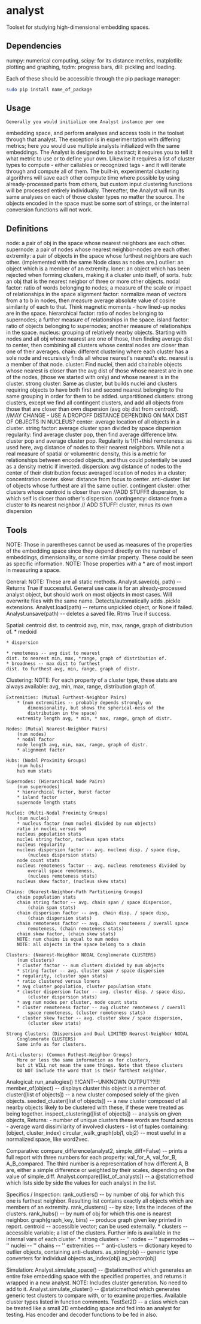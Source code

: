# analyst
Toolset for studying high-dimensional embedding spaces.

## Dependencies

numpy: numerical computing,
scipy: for its distance metrics,
matplotlib: plotting and graphing,
tqdm: progress bars,
dill: pickling and loading.

Each of these should be accessible through the pip package manager:
```bash
sudo pip install name_of_package
```

## Usage

    Generally you would initialize one Analyst instance per one
embedding space, and perform analyses and access tools in the toolset
through that analyst. The exception is in experimentation with
differing metrics; here you would use multiple analysts initialized
with the same embeddings.
    The Analyst is designed to be abstract; it requires you to tell it
what metric to use or to define your own. Likewise it requires a list of
cluster types to compute - either callables or recognized tags - and
it will iterate through and compute all of them. The built-in,
experimental clustering algorithms will save each other compute time
where possible by using already-processed parts from others, but custom
input clustering functions will be processed entirely individually.
Thereafter, the Analyst will run its same analyses on each of those
cluster types no matter the source.
    The objects encoded in the space must be some sort of strings, or
the internal conversion functions will not work.

## Definitions

node: a pair of obj in the space whose nearest neighbors are each other.
supernode: a pair of nodes whose nearest neighbor-nodes are each other.
extremity: a pair of objects in the space whose furthest neighbors are
    each other. (implemented with the same Node class as nodes are.)
outlier: an object which is a member of an extremity.
loner: an object which has been rejected when forming clusters,
    making it a cluster unto itself, of sorts.
hub: an obj that is the nearest neigbor of three or more other objects.
nodal factor: ratio of words belonging to nodes;
    a measure of the scale or impact of relationships in the space
alignment factor: normalize mean of vectors from a to b in nodes, then
    measure average absolute value of cosine similarity of each to that.
    Think magnetic moments - how lined-up nodes are in the space.
hierarchical factor: ratio of nodes belonging to supernodes;
    a further measure of relationships in the space.
island factor: ratio of objects belonging to supernodes;
    another measure of relationships in the space.
nucleus: grouping of relatively nearby objects. Starting with nodes and
    all obj whose nearest are one of those, then finding average dist
    to center, then combining all clusters whose central nodes are
    closer than one of their averages.
chain: different clustering where each cluster has a sole node and
    recursively finds all whose nearest's nearest's etc. nearest is a
    member of that node.
cluster: Find nuclei, then add chainable objects whose nearest is closer
    than the avg dist of those whose nearest are in one of the nodes,
    (those we started with only) and whose nearest is in the cluster.
strong cluster: Same as cluster, but builds nuclei and clusters
    requiring objects to have both first and second nearest belonging to
    the same grouping in order for them to be added.
unpartitioned clusters: strong clusters, except we find all contingent
    clusters, and add all objects from those that are closer than own
    dispersion (avg obj dist from centroid). //MAY CHANGE - USE A DROPOFF DISTANCE DEPENDING ON MAX DIST OF OBJECTS IN NUCLEUS?
center: average location of all objects in a cluster.
string factor: average cluster span divided by space dispersion
regularity: find average cluster pop, then find average difference btw.
    cluster pop and average cluster pop. Regularity is 1/(1+this)
remoteness: as used here, avg distance of nodes to their nearest
    neighbors. While not a real measure of spatial or volumentric
    density, this is a metric for relationships between encoded objects,
    and thus could potentially be used as a density metric if inverted.
dispersion: avg distance of nodes to the center of their distribution
focus: averaged location of nodes in a cluster; concentration center.
skew: distance from focus to center.
anti-cluster: list of objects whose furthest are all the same outlier.
contingent cluster: other clusters whose centroid is closer than own //ADD STUFF!!
    dispersion, to which self is closer than other's dispersion.
contingency: distance from a cluster to its nearest neighbor // ADD STUFF!
    cluster, minus its own dispersion

## Tools

NOTE: Those in parentheses cannot be used as measures of the properties
    of the embedding space since they depend directly on the number of
    embeddings, dimensionality, or some similar property.
    These could be seen as specific information.
NOTE: Those properties with a * are of most import in measuring a space.

General:
    NOTE: These are all static methods.
    Analyst.save(obj, path) -- Returns True if successful.
        General use case is for an already-processed analyst object,
        but should work on most objects in most cases.
        Will overwrite files with the same name.
        Detects/automatically adds .pickle extensions.
    Analyst.load(path) -- returns unpickled object, or None if failed.
    Analyst.unsave(path) -- deletes a saved file. Rtrns True if success.

Spatial:
    centroid
    dist. to centroid avg, min, max, range, graph of distribution of.
    * medoid

    * dispersion

    * remoteness -- avg dist to nearest
    dist. to nearest min, max, *range, graph of distribution of.
    * broadness -- max dist to furthest
    dist. to furthest avg, min, range, graph of distr.

Clustering:
    NOTE: For each property of a cluster type, these stats are always
        available: avg, min, max, range, distribution graph of.

    Extremities: (Mutual Furthest-Neighbor Pairs)
        * (num extremities -- probably depends strongly on
            dimensionality, but shows the spherical-ness of the
            distribution in the space)
        extremity length avg, * min, * max, range, graph of distr.

    Nodes: (Mutual Nearest-Neighbor Pairs)
        (num nodes)
        * nodal factor
        node length avg, min, max, range, graph of distr.
        * alignment factor

    Hubs: (Nodal Proximity Groups)
        (num hubs)
        hub num stats

    Supernodes: (Hierarchical Node Pairs)
        (num supernodes)
        * hierarchical factor, burst factor
        * island factor
        supernode length stats

    Nuclei: (Multi-Nodal Proximity Groups)
        (num nuclei)
        * nucleus factor (num nuclei divided by num objects)
        ratio in nuclei versus not
        nucleus population stats
        nuclei string factor, nucleus span stats
        nucleus regularity
        nucleus dispersion factor -- avg. nucleus disp. / space disp,
            (nucleus dispersion stats)
        node count stats
        nucleus remoteness factor -- avg. nucleus remoteness divided by
            overall space remoteness,
            (nucleus remoteness stats)
        nucleus skew factor, (nucleus skew stats)

    Chains: (Nearest-Neighbor-Path Partitioning Groups)
        chain population stats
        chain string factor -- avg. chain span / space dispersion,
            (chain span stats)
        chain dispersion factor -- avg. chain disp. / space disp,
            (chain dispersion stats)
        chain remoteness factor -- avg. chain remoteness / overall space
            remoteness, (chain remoteness stats)
        chain skew factor, (chain skew stats)
        NOTE: num chains is equal to num nodes
        NOTE: all objects in the space belong to a chain

    Clusters: (Nearest-Neighbor NODAL Conglomerate CLUSTERS)
        (num clusters)
        * cluster factor -- num clusters divided by num objects
        * string factor -- avg. cluster span / space dispersion
        * regularity, (cluster span stats)
        * ratio clustered versus loners
        * avg cluster population, cluster population stats
        * cluster dispersion factor -- avg. cluster disp. / space disp,
            (cluster dispersion stats)
        * avg num nodes per cluster, node count stats
        * cluster remoteness factor -- avg cluster remoteness / overall
            space remoteness, (cluster remoteness stats)
        * cluster skew factor -- avg. cluster skew / space dispersion,
            (cluster skew stats)

    Strong Clusters: (Dispersion and Dual LIMITED Nearest-Neighbor NODAL
        Conglomerate CLUSTERS)
        Same info as for clusters.

    Anti-clusters: (Common Futhest-Neighbor Groups)
        More or less the same information as for clusters,
        but it WILL not mean the same things. Note that these clusters
        DO NOT include the word that is their farthest neighbor.

Analogical:
    run_analogies() !!!CANT--UNKNOWN OUTPUT??!!!
    member_of(object) -- displays cluster this object is a member of.
    cluster([list of objects]) -- a new cluster composed solely of the
        given objects.
    seeded_cluster([list of objects]) -- a new cluster composed of all
        nearby objects likely to be clustered with these, if these were
        treated as being together.
    inspect_clustering([list of objects]) -- analysis on given objects,
        Returns:
        - number of unique clusters these words are found across
        - average ward dissimilarity of involved clusters
        - list of tuples containing: (object, cluster_index)
    circular_walk_graph(obj1, obj2) -- most useful in a normalized
        space, like word2vec.

Comparative:
    compare_difference(analyst2, simple_diff=False)
        -- prints a full report with three numbers for each property:
        val_for_A, val_for_B, A_B_compared.
        The third number is a representation of how different A, B are,
            either a simple difference or weighted by their scales,
            depending on the value of simple_diff.
    Analyst.compare([list_of_analysts]) -- a @staticmethod which lists
        side by side the values for each analyst in the list.

Specifics / Inspection:
    rank_outliers() -- by number of obj. for which this one is furthest
        neighbor. Resulting list contains exactly all objects which are
        members of an extremity.
    rank_clusters() -- by size; lists the indeces of the clusters.
    rank_hubs() -- by num of obj for which this one is nearest neighbor.
    graph(graph_key, bins) -- produce graph given key printed in report.
    centroid -- accessible vector; can be used externally.
    * clusters -- accessible variable; a list of the clusters.
        Further info is available in the internal vars of each cluster.
    * strong clusters -- ''
    nodes -- ''
    supernodes -- ''
    nuclei -- ''
    chains -- ''
    extremities -- ''
    anti-clusters -- dictionary keyed to outlier objects,
        containing anti-clusters.
    as_string(obj) -- generic type converters for individual objects
    as_index(obj)
    as_vector(obj)

Simulation:
    Analyst.simulate_space() -- @staticmethod which generates an entire
        fake embedding space with the specified properties,
        and returns it wrapped in a new analyst.
        NOTE: Includes cluster generation. No need to add to it.
    Analyst.simulate_cluster() -- @staticmethod which generates generic
        test clusters to compare with, or to examine properties.
        Available cluster types listed in function comments.
    TestSet2D -- a class which can be treated like a small 2D embedding
        space and fed into an analyst for testing. Has encoder and
        decoder functions to be fed in also.